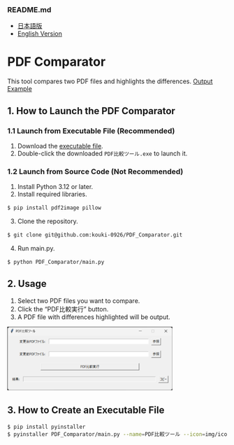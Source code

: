 ### README.md
- [日本語版](./README.md)
- [English Version](./README_EN.md)

# PDF Comparator
This tool compares two PDF files and highlights the differences. [Output Example](./sample/new__old.pdf)

## 1. How to Launch the PDF Comparator
### 1.1 Launch from Executable File (Recommended)
1. Download the [executable file](https://github.com/kouki-0926/PDF_Comparator/raw/refs/heads/master/dist/PDF比較ツール.exe).
2. Double-click the downloaded `PDF比較ツール.exe` to launch it.

### 1.2 Launch from Source Code (Not Recommended)
1. Install Python 3.12 or later.
2. Install required libraries.
```sh
$ pip install pdf2image pillow
```
3. Clone the repository.
```sh
$ git clone git@github.com:kouki-0926/PDF_Comparator.git
```
4. Run main.py.
```sh
$ python PDF_Comparator/main.py
```

## 2. Usage
1. Select two PDF files you want to compare.
2. Click the “PDF比較実行” button.
3. A PDF file with differences highlighted will be output.
<img src="./img/screenshot.png" width="75%">

## 3. How to Create an Executable File
```sh
$ pip install pyinstaller
$ pyinstaller PDF_Comparator/main.py --name=PDF比較ツール --icon=img/icon.png --onefile --noconsole
```
